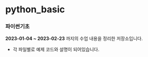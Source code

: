 # python_basic
### 파이썬기초
**2023-01-04 ~ 2023-02-23** 까지의 수업 내용을 정리한 저장소입니다.
- 각 파일별로 예제 코드와 설명이 되어있습니다. 
